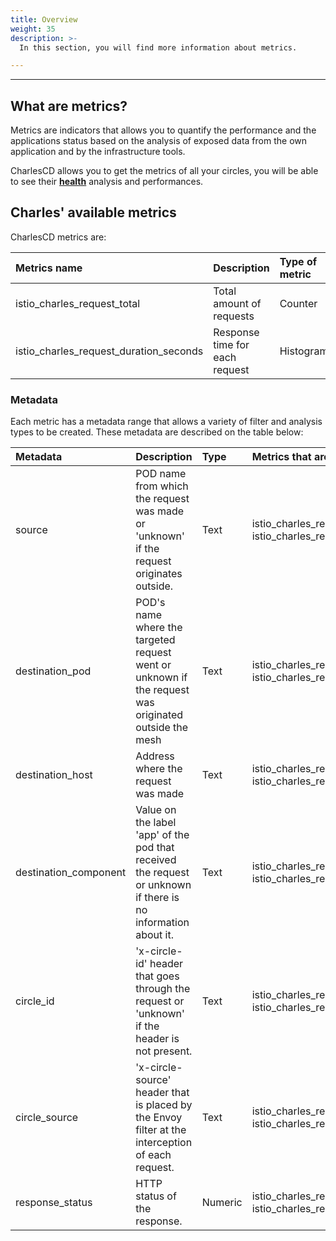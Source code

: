 ```yaml
---
title: Overview
weight: 35
description: >-
  In this section, you will find more information about metrics. 

---
```


---

## What are metrics?

Metrics are indicators that allows you to quantify the performance and the applications status based on the analysis of exposed data from the own application and by the infrastructure tools.

CharlesCD allows you to get the metrics of all your circles, you will be able to see their [**health**](/reference/metrics/registering-a-metrics-provider/) analysis and performances.

## Charles' available metrics

CharlesCD metrics are:

| Metrics name | Description | Type of metric |
| :--- | :--- | :--- |
| istio\_charles\_request\_total | Total amount of requests | Counter |
| istio\_charles\_request\_duration\_seconds | Response time for each request | Histogram |

### Metadata

Each metric has a metadata range that allows a variety of filter and analysis types to be created. These metadata are described on the table below:

| Metadata | Description | Type | Metrics that are present |
| :--- | :--- | :--- | :--- |
| source | POD name from which the request was made or 'unknown' if the request originates outside. | Text | istio\_charles\_request\_total, istio\_charles\_request\_duration\_seconds |
| destination\_pod | POD's name where the targeted request went or unknown if the request was originated outside the mesh | Text | istio\_charles\_request\_total, istio\_charles\_request\_duration\_seconds |
| destination\_host | Address where the request was made | Text | istio\_charles\_request\_total, istio\_charles\_request\_duration\_seconds |
| destination\_component | Value on the label 'app' of the pod that received the request or unknown if there is no information about it. | Text | istio\_charles\_request\_total, istio\_charles\_request\_duration\_seconds |
| circle\_id | 'x-circle-id' header that goes through the request or 'unknown' if the header is not present. | Text | istio\_charles\_request\_total, istio\_charles\_request\_duration\_seconds |
| circle\_source | 'x-circle-source' header that is placed by the Envoy filter at the interception of each request. | Text | istio\_charles\_request\_total, istio\_charles\_request\_duration\_seconds |
| response\_status | HTTP status of the response. | Numeric | istio\_charles\_request\_total, istio\_charles\_request\_duration\_seconds |

